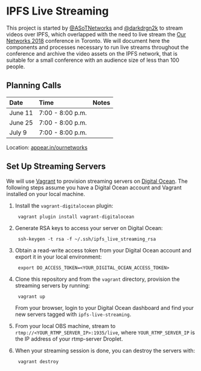 IPFS Live Streaming
===================

This project is started by [@ASoTNetworks](https://github.com/ASoTNetworks) and
[@darkdrgn2k](https://github.com/darkdrgn2k) to stream videos over IPFS, which
overlapped with the need to live stream the [Our Networks 2018](https://ournetworks.ca)
conference in Toronto. We will document here the components and processes necessary
to run live streams throughout the conference and archive the video assets on the
IPFS network, that is suitable for a small conference with an audience size of less
than 100 people.

## Planning Calls

| Date    | Time             | Notes |
|:--------|:-----------------|:------|
| June 11 | 7:00 - 8:00 p.m. |       |
| June 25 | 7:00 - 8:00 p.m. |       |
| July 9  | 7:00 - 8:00 p.m. |       |

Location: [appear.in/ournetworks](https://appear.in/ournetworks)

## Set Up Streaming Servers

We will use [Vagrant](https://www.vagrantup.com) to provision streaming servers on
[Digital Ocean](https://www.digitalocean.com). The following steps assume you have a
Digital Ocean account and Vagrant installed on your local machine.

1. Install the `vagrant-digitalocean` plugin:

        vagrant plugin install vagrant-digitalocean

1. Generate RSA keys to access your server on Digital Ocean:

        ssh-keygen -t rsa -f ~/.ssh/ipfs_live_streaming_rsa

1. Obtain a read-write access token from your Digital Ocean account and export it in your local environment:

        export DO_ACCESS_TOKEN=<YOUR_DIGITAL_OCEAN_ACCESS_TOKEN>

1. Clone this repository and from the `vagrant` directory, provision the streaming servers by running:

        vagrant up

    From your browser, login to your Digital Ocean dashboard and find your new servers tagged with `ipfs-live-streaming`.

1. From your local OBS machine, stream to `rtmp://<YOUR_RTMP_SERVER_IP>:1935/live`, where `YOUR_RTMP_SERVER_IP` is the IP address of your rtmp-server Droplet.

1. When your streaming session is done, you can destroy the servers with:

        vagrant destroy

